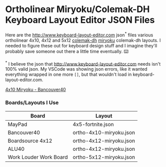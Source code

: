 # Ortholinear Miryoku/Colemak-DH Keyboard Layout Editor JSON Files

Here are the http://www.keyboard-layout-editor.com json<sup>*</sup> files various ortholinear 4x10, 4x12 and 5x12 [colemak-dh](https://colemakmods.github.io/mod-dh/) [miryoku](https://github.com/manna-harbour/miryoku) colemak-dh layouts. I needed to figure these out for keyboard design stuff and I imagine they'll probably save someone out there a little time eventually. ⌨️

<sup>*</sup> I believe the json that http://www.keyboard-layout-editor.com needs isn't 100% valid json. My VSCode was showing json errors, like it wanted everything wrapped in one more `[]`, but that wouldn't load in keyboard-layout-editor.com.

[4x10 Miryoku - Bancouver40](https://github.com/mark-mcdermott/keyboard-layout-editor-ortho-4x10-colemakdh-and-miryoku/blob/main/png/4x10-miryoku-bancouver40.png)

### Boards/Layouts I Use

| Board  | Layout |
| ------------- | ------------- |
| MayPad  | 4x5-fortnite.json  |
| Bancouver40  | ortho-4x10-miryoku.json  |
| Boardsource 4x12  | ortho-4x12-miryoku.json  |
| ALU40  | ortho-4x12-miryoku.json  |
| Work Louder Work Board  | ortho-5x12-miryoku.json  |